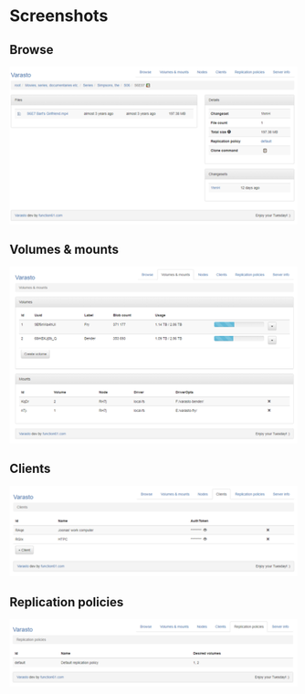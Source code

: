 Screenshots
===========

Browse
------

![](screenshot_browse.png)


Volumes & mounts
----------------

![](screenshot_volumes-and-mounts.png)


Clients
-------

![](screenshot_clients.png)


Replication policies
--------------------

![](screenshot_replication-policies.png)

